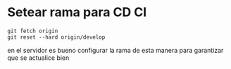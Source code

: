 # Setear rama para CD CI
```
git fetch origin
git reset --hard origin/develop
```
  

en el servidor es bueno configurar la rama de esta manera para garantizar que se actualice bien